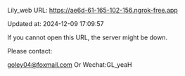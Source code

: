 Lily_web URL: https://ae6d-61-165-102-156.ngrok-free.app

Updated at: 2024-12-09 17:09:57

If you cannot open this URL, the server might be down.

Please contact: 

goley04@foxmail.com Or Wechat:GL_yeaH